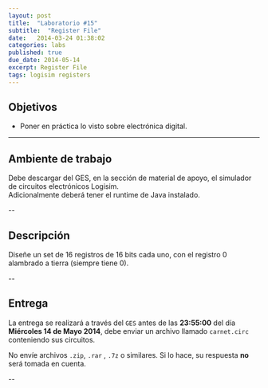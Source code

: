 ```yaml
---
layout: post
title:  "Laboratorio #15"
subtitle:  "Register File"
date:   2014-03-24 01:38:02
categories: labs
published: true
due_date: 2014-05-14
excerpt: Register File
tags: logisim registers
---
```


## Objetivos

- Poner en práctica lo visto sobre electrónica digital.

---

## Ambiente de trabajo

Debe descargar del GES, en la sección de material de apoyo, el simulador de circuitos electrónicos Logisim.  
Adicionalmente deberá tener el runtime de Java instalado.

--

## Descripción

Diseñe un set de 16 registros de 16 bits cada uno, con el registro 0 alambrado a tierra (siempre tiene 0).

--
## Entrega

La entrega se realizará a través del `GES` antes de las **23:55:00** del día **Miércoles 14 de Mayo 2014**, debe enviar un archivo llamado `carnet.circ` conteniendo sus circuitos.  

No envíe archivos `.zip`, `.rar` , `.7z` o similares. Si lo hace, su respuesta **no** será tomada en cuenta.

-- 
